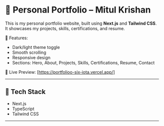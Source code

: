 # 💼 Personal Portfolio – Mitul Krishan

This is my personal portfolio website, built using **Next.js** and **Tailwind CSS**.  
It showcases my projects, skills, certifications, and resume.

🚀 Features:
- Dark/light theme toggle  
- Smooth scrolling  
- Responsive design  
- Sections: Hero, About, Projects, Skills, Certifications, Resume, Contact

📌 Live Preview: [https://portfolioo-six-iota.vercel.app/]  

---

## 📁 Tech Stack
- Next.js  
- TypeScript  
- Tailwind CSS  

---
